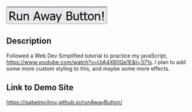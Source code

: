 ![Screenshot](images/Screenshot.jpg) 

## Description
Followed a Web Dev Simplified tutorial to practice my javaScript, https://www.youtube.com/watch?v=UiA4X60Qe1E&t=371s. I plan to add some more custom styling to this, and maybe some more effects. 

## Link to Demo Site
https://isabelmcilroy.github.io/runAwayButton/